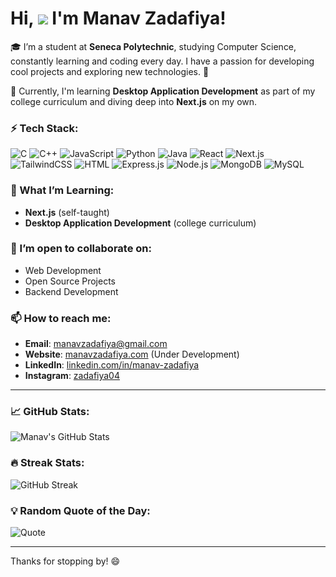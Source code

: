 # Hi, ![](https://user-images.githubusercontent.com/18350557/176309783-0785949b-9127-417c-8b55-ab5a4333674e.gif) I'm Manav Zadafiya! 

🎓 I’m a student at **Seneca Polytechnic**, studying Computer Science, constantly learning and coding every day. I have a passion for developing cool projects and exploring new technologies. 🚀

🌱 Currently, I'm learning **Desktop Application Development** as part of my college curriculum and diving deep into **Next.js** on my own.

### ⚡ Tech Stack:
![C](https://img.shields.io/badge/-C-333333?style=flat&logo=c)
![C++](https://img.shields.io/badge/-C++-333333?style=flat&logo=cplusplus)
![JavaScript](https://img.shields.io/badge/-JavaScript-333333?style=flat&logo=javascript)
![Python](https://img.shields.io/badge/-Python-333333?style=flat&logo=python)
![Java](https://img.shields.io/badge/-Java-333333?style=flat&logo=java)
![React](https://img.shields.io/badge/-React-333333?style=flat&logo=react)
![Next.js](https://img.shields.io/badge/-Next.js-333333?style=flat&logo=next.js)
![TailwindCSS](https://img.shields.io/badge/-TailwindCSS-333333?style=flat&logo=tailwindcss)
![HTML](https://img.shields.io/badge/-HTML-333333?style=flat&logo=html5)
![Express.js](https://img.shields.io/badge/-Express.js-333333?style=flat&logo=express)
![Node.js](https://img.shields.io/badge/-Node.js-333333?style=flat&logo=node.js)
![MongoDB](https://img.shields.io/badge/-MongoDB-333333?style=flat&logo=mongodb)
![MySQL](https://img.shields.io/badge/-MySQL-333333?style=flat&logo=mysql)

### 🚀 What I’m Learning:
- **Next.js** (self-taught)
- **Desktop Application Development** (college curriculum)

### 💬 I’m open to collaborate on:
- Web Development
- Open Source Projects
- Backend Development

### 📫 How to reach me:
- **Email**: [manavzadafiya@gmail.com](mailto:manavzadafiya@gmail.com)
- **Website**: [manavzadafiya.com](http://manavzadafiya.com) (Under Development)
- **LinkedIn**: [linkedin.com/in/manav-zadafiya](https://www.linkedin.com/in/manav-zadafiya)
- **Instagram**: [zadafiya04](https://www.instagram.com/zadafiya04?igsh=aTBiMjk2aHhvNTdo)

---

### 📈 GitHub Stats:
![Manav's GitHub Stats](https://github-readme-stats.vercel.app/api?username=Mz004&show_icons=true&theme=radical)

### 🔥 Streak Stats:
![GitHub Streak](https://github-readme-streak-stats.herokuapp.com/?user=Mz004&theme=radical)

### 💡 Random Quote of the Day:
![Quote](https://github-readme-quotes.herokuapp.com/quote?theme=radical)

---

Thanks for stopping by! 😄

